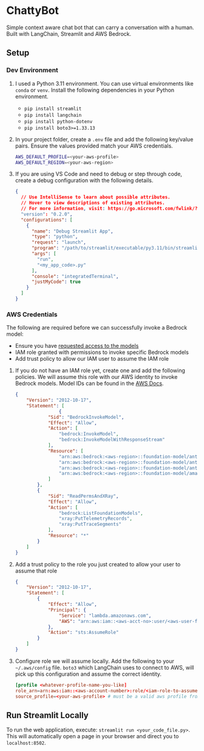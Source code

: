 # ChattyBot

Simple context aware chat bot that can carry a conversation with a human.
Built with LangChain, Streamlit and AWS Bedrock.

## Setup

### Dev Environment

1. I used a Python 3.11 environment. You can use virtual environments like `conda` or `venv`. Install the following dependencies in your Python environment.
    - `pip install streamlit`
    - `pip install langchain`
    - `pip install python-dotenv`
    - `pip install boto3>=1.33.13`
    
2. In your project folder, create a `.env` file and add the following key/value pairs. Ensure the values provided match your AWS credentials.
    
    ```bash
    AWS_DEFAULT_PROFILE=<your-aws-profile>
    AWS_DEFAULT_REGION=<your-aws-region>
    ```
    

1. If you are using VS Code and need to debug or step through code, create a debug configuration with the following details.
    
    ```json
    {
      // Use IntelliSense to learn about possible attributes.
      // Hover to view descriptions of existing attributes.
      // For more information, visit: https://go.microsoft.com/fwlink/?linkid=830387
      "version": "0.2.0",
      "configurations": [
        {
          "name": "Debug Streamlit App",
          "type": "python",
          "request": "launch",
          "program": "/path/to/streamlit/executable/py3.11/bin/streamlit",
          "args": [
            "run",
            "<my_app_code>.py"
          ],
          "console": "integratedTerminal",
          "justMyCode": true
        }
      ]
    }
    ```
    

### AWS Credentials

The following are required before we can successfully invoke a Bedrock model:

- Ensure you have [requested access to the models](https://docs.aws.amazon.com/bedrock/latest/userguide/model-access.html)
- IAM role granted with permissions to invoke specific Bedrock models
- Add trust policy to allow our IAM user to assume the IAM role

1. If you do not have an IAM role yet, create one and add the following policies. We will assume this role with our AWS identity to invoke Bedrock models. Model IDs can be found in the [AWS Docs](https://docs.aws.amazon.com/bedrock/latest/userguide/bedrock-reference.html).

    
    ```json
    {
        "Version": "2012-10-17",
        "Statement": [
    				{
                "Sid": "BedrockInvokeModel",
                "Effect": "Allow",
                "Action": [
                    "bedrock:InvokeModel",
                    "bedrock:InvokeModelWithResponseStream"
                ],
                "Resource": [
                    "arn:aws:bedrock:<aws-region>::foundation-model/anthropic.claude-v2",
                    "arn:aws:bedrock:<aws-region>::foundation-model/anthropic.claude-v2:1",
                    "arn:aws:bedrock:<aws-region>::foundation-model/anthropic.claude-instant-v1",
                    "arn:aws:bedrock:<aws-region>::foundation-model/amazon.titan-embed-text-v1"
                ]
            },
            {
                "Sid": "ReadPermsAndXRay",
                "Effect": "Allow",
                "Action": [
                    "bedrock:ListFoundationModels",
                    "xray:PutTelemetryRecords",
                    "xray:PutTraceSegments"
                ],
                "Resource": "*"
            }
        ]
    }
    ```
    

2. Add a trust policy to the role you just created to allow your user to assume that role
    
    ```json
    {
        "Version": "2012-10-17",
        "Statement": [
            {
                "Effect": "Allow",
                "Principal": {
                    "Service": "lambda.amazonaws.com",
                    "AWS": "arn:aws:iam::<aws-acct-no>:user/<aws-user-for-your-profile>"
                },
                "Action": "sts:AssumeRole"
            }
        ]
    }
    ```
    

3. Configure role we will assume locally. Add the following to your `~/.aws/config` file. `boto3` which LangChain uses to connect to AWS, will pick up this configuration and assume the correct identity.
    
    ```toml
    [profile <whatever-profile-name-you-like]
    role_arn=arn:aws:iam::<aws-account-number>:role/<iam-role-to-assume>
    source_profile=<your-aws-profile> # must be a valid aws profile from ~/.aws/credentials
    ```

## Run Streamlit Locally
To run the web application, execute: `streamlit run <your_code_file.py>`.
This will automatically open a page in your browser and direct you to `localhost:8502`.
